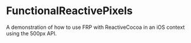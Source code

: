 FunctionalReactivePixels
========================

A demonstration of how to use FRP with ReactiveCocoa in an iOS context using the 500px API. 
